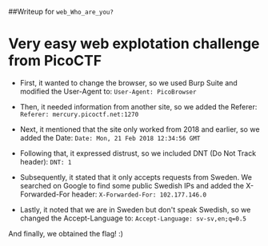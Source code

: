 ##Writeup for `web_Who_are_you?`
# Very easy web explotation challenge from PicoCTF

- First, it wanted to change the browser, so we used Burp Suite and modified the User-Agent to: 
  `User-Agent: PicoBrowser`

- Then, it needed information from another site, so we added the Referer: 
  `Referer: mercury.picoctf.net:1270`

- Next, it mentioned that the site only worked from 2018 and earlier, so we added the Date: 
  `Date: Mon, 21 Feb 2018 12:34:56 GMT`

- Following that, it expressed distrust, so we included DNT (Do Not Track header): 
  `DNT: 1`

- Subsequently, it stated that it only accepts requests from Sweden. We searched on Google to find some public Swedish IPs and added the X-Forwarded-For header: 
  `X-Forwarded-For: 102.177.146.0`

- Lastly, it noted that we are in Sweden but don't speak Swedish, so we changed the Accept-Language to: 
  `Accept-Language: sv-sv,en;q=0.5`
  
And finally, we obtained the flag! :)
